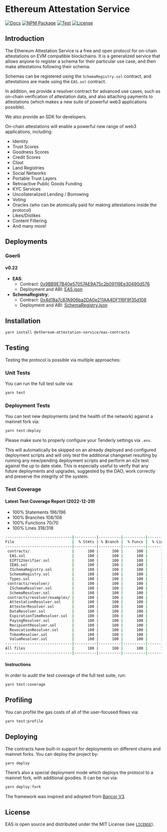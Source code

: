 # Ethereum Attestation Service

[![Docs](https://img.shields.io/badge/docs-%F0%9F%93%84-blue)](https://eas.eth.link)
[![NPM Package](https://img.shields.io/npm/v/@ethereum-attestation-service/eas-contracts.svg)](https://www.npmjs.org/package/@ethereum-attestation-service/eas-contracts)
[![Test](https://github.com/ethereum-attestation-service/eas-contracts/actions/workflows/ci.yml/badge.svg)](https://github.com/ethereum-attestation-service/eas-contracts/actions/workflows/ci.yml)
[![License](https://img.shields.io/github/license/ethereum-attestation-service/eas-contracts?style=flat-square)](https://github.com/ethereum-attestation-service/eas-contracts/blob/master/LICENSE)

## Introduction

The Ethereum Attestation Service is a free and open protocol for on-chain attestations on EVM compatible blockchains. It is a generalized service that allows anyone to register a schema for their particular use case, and then make attestations following their schema.

Schemas can be registered using the `SchemaRegistry.sol` contract, and attestations are made using the `EAS.sol` contract.

In addition, we provide a resolver contract for advanced use cases, such as on-chain verification of attestation data, and also attaching payments to attestations (which makes a new suite of powerful web3 applications possible).

We also provide an SDK for developers.

On-chain attestations will enable a powerful new range of web3 applications, including:

* Identity
* Trust Scores
* Goodness Scores
* Credit Scores
* Clout
* Land Registries
* Social Networks
* Portable Trust Layers
* Retroactive Public Goods Funding
* KYC Services
* Uncollateralized Lending / Borrowing
* Voting
* Oracles (who can be atomically paid for making attestations inside the protocol)
* Likes/Dislikes
* Content Filtering
* And many more!

## Deployments

### Goerli

#### v0.22

* **EAS**:
  * Contract: [0x9BB9E7B40e57057AE9A75c2b09119Ee30490d576](https://goerli.etherscan.io/address/0x9BB9E7B40e57057AE9A75c2b09119Ee30490d576)
  * Deployment and ABI: [EAS.json](./deployments/goerli/EAS.json)
* **SchemaRegistry**:
  * Contract: [0x4d18a7c87A906ba2DA0e211AA4DF116F9f35d108](https://goerli.etherscan.io/address/0x4d18a7c87A906ba2DA0e211AA4DF116F9f35d108)
  * Deployment and ABI: [SchemaRegistry.json](./deployments/goerli/SchemaRegistry.json)

## Installation

```sh
yarn install @ethereum-attestation-service/eas-contracts
```

## Testing

Testing the protocol is possible via multiple approaches:

### Unit Tests

You can run the full test suite via:

```sh
yarn test
```

### Deployment Tests

You can test new deployments (and the health of the network) against a mainnet fork via:

```sh
yarn test:deploy
```

Please make sure to properly configure your Tenderly settings via `.env`.

This will automatically be skipped on an already deployed and configured deployment scripts and will only test the additional changeset resulting by running any new/pending deployment scripts and perform an e2e test against the up to date state. This is especially useful to verify that any future deployments and upgrades, suggested by the DAO, work correctly and preserve the integrity of the system.

### Test Coverage

#### Latest Test Coverage Report (2022-12-29)

* 100% Statements 196/196
* 100% Branches 108/108
* 100% Functions 70/70
* 100% Lines 318/318

```sh
------------------------------|----------|----------|----------|----------|----------------|
File                          |  % Stmts | % Branch |  % Funcs |  % Lines |Uncovered Lines |
------------------------------|----------|----------|----------|----------|----------------|
 contracts/                   |      100 |      100 |      100 |      100 |                |
  EAS.sol                     |      100 |      100 |      100 |      100 |                |
  EIP712Verifier.sol          |      100 |      100 |      100 |      100 |                |
  IEAS.sol                    |      100 |      100 |      100 |      100 |                |
  ISchemaRegistry.sol         |      100 |      100 |      100 |      100 |                |
  SchemaRegistry.sol          |      100 |      100 |      100 |      100 |                |
  Types.sol                   |      100 |      100 |      100 |      100 |                |
 contracts/resolver/          |      100 |      100 |      100 |      100 |                |
  ISchemaResolver.sol         |      100 |      100 |      100 |      100 |                |
  SchemaResolver.sol          |      100 |      100 |      100 |      100 |                |
 contracts/resolver/examples/ |      100 |      100 |      100 |      100 |                |
  AttestationResolver.sol     |      100 |      100 |      100 |      100 |                |
  AttesterResolver.sol        |      100 |      100 |      100 |      100 |                |
  DataResolver.sol            |      100 |      100 |      100 |      100 |                |
  ExpirationTimeResolver.sol  |      100 |      100 |      100 |      100 |                |
  PayingResolver.sol          |      100 |      100 |      100 |      100 |                |
  RecipientResolver.sol       |      100 |      100 |      100 |      100 |                |
  RevocationResolver.sol      |      100 |      100 |      100 |      100 |                |
  TokenResolver.sol           |      100 |      100 |      100 |      100 |                |
  ValueResolver.sol           |      100 |      100 |      100 |      100 |                |
------------------------------|----------|----------|----------|----------|----------------|
All files                     |      100 |      100 |      100 |      100 |                |
------------------------------|----------|----------|----------|----------|----------------|
```

#### Instructions

In order to audit the test coverage of the full test suite, run:

```sh
yarn test:coverage
```

## Profiling

You can profile the gas costs of all of the user-focused flows via:

```sh
yarn test:profile
```

## Deploying

The contracts have built-in support for deployments on different chains and mainnet forks. You can deploy the project by:

```sh
yarn deploy
```

There’s also a special deployment mode which deploys the protocol to a mainnet fork, with additional goodies. It can be run via:

```sh
yarn deploy:fork
```

The framework was inspired and adopted from [Bancor V3](https://github.com/bancorprotocol/contracts-v3).

## License

EAS is open source and distributed under the MIT License (see [`LICENSE`](./LICENSE)).
